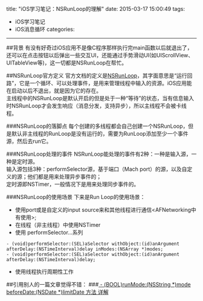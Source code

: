 title: "iOS学习笔记：NSRunLoop的理解"
date: 2015-03-17 15:00:49
tags: 
- iOS学习笔记
- iOS消息循环
categories: 
---
##背景
有没有好奇过iOS应用不是像C程序那样执行完main函数以后就退出了，还可以在点击按钮以后弹出一些交互UI，还能通过手势滑动UI(如UIScrollView、UITableView等)，这一切都是NSRunLoop在帮忙。
<!--more-->

##NSRunLoop官方定义
官方文档的定义是[NSRunLoop](https://developer.apple.com/library/ios/documentation/Cocoa/Reference/Foundation/Classes/NSRunLoop_Class/index.html#//apple_ref/doc/uid/TP40003725)，其字面意思是“运行回路”，它是一个循环、可以处理事件，是用来管理线程中输入的资源。iOS应用能在启动以后不退出，就是因为它的存在。  
主线程中的NSRunLoop是默认开启的但是处于一种“等待”的状态，当有信息输入时NSRunLoop才会发生响应（消息分发，支持异步），所以主线程不会被卡线程。 

###NSRunLoop的落脚点
每个创建的多线程都会自己创建一个NSRunLoop，但是默认非主线程的RunLoop是没有运行的，需要为RunLoop添加至少一个事件源，然后去run它。

###NSRunLoop处理的事件
NSRunLoop能处理的事件有2种：一种是输入源，一种是定时源。  
输入源包括3种：performSelector源，基于端口（Mach port）的源，以及自定义的源；他们都是用来处理异步事件的；  
定时源即NSTimer，一般情况下是用来处理同步事件的。

###NSRunLoop的使用场景
下来是Run Loop的使用场景：  

* 使用port或是自定义的input source来和其他线程进行通信<AFNetworking中有使用>;
* 在线程（非主线程）中使用NSTimer
* 使用 performSelector...系列
```
- (void)performSelector:(SEL)aSelector withObject:(id)anArgument afterDelay:(NSTimeInterval)delay inModes:(NSArray *)modes;  
- (void)performSelector:(SEL)aSelector withObject:(id)anArgument afterDelay:(NSTimeInterval)delay;  
```
* 使用线程执行周期性工作


##引用别人的一篇文章觉得不错：
###[ - (BOOL)runMode:(NSString *)mode beforeDate:(NSDate *)limitDate 方法 详解 ](http://blog.csdn.net/wjsxiaoweige/article/details/38318733)

